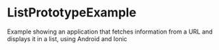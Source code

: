 # ListPrototypeExample
Example showing an application that fetches information from a URL and displays it in a list, using Android and Ionic
